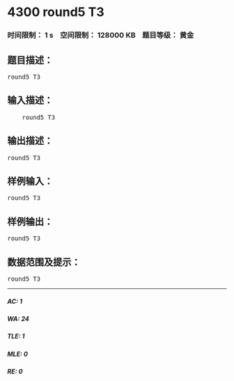 # 4300 round5 T3   
### 时间限制： 1 s&nbsp;&nbsp;&nbsp;&nbsp;空间限制： 128000 KB&nbsp;&nbsp;&nbsp;&nbsp;题目等级： 黄金  
## 题目描述：  

<pre>
round5 T3
</pre>
  
  
## 输入描述：  

<pre>
    round5 T3    
</pre>
  
  
## 输出描述：  

<pre>
round5 T3
</pre>
  
  
## 样例输入：  

<pre>
round5 T3
</pre>
  
  
## 样例输出：  

<pre>
round5 T3
</pre>
  
  
## 数据范围及提示：  

<pre>
round5 T3
</pre>
  
  
***  

##### AC: 1  
##### WA: 24  
##### TLE: 1  
##### MLE: 0  
##### RE: 0  
